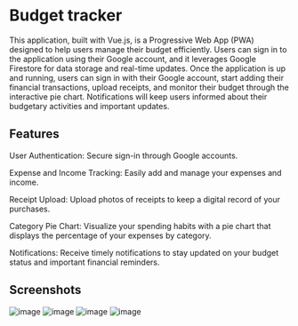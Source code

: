 # Budget tracker

This application, built with Vue.js, is a Progressive Web App (PWA) designed to help users manage their budget efficiently. Users can sign in to the application using their Google account, and it leverages Google Firestore for data storage and real-time updates. Once the application is up and running, users can sign in with their Google account, start adding their financial transactions, upload receipts, and monitor their budget through the interactive pie chart. Notifications will keep users informed about their budgetary activities and important updates.

## Features

User Authentication: Secure sign-in through Google accounts.

Expense and Income Tracking: Easily add and manage your expenses and income.

Receipt Upload: Upload photos of receipts to keep a digital record of your purchases.

Category Pie Chart: Visualize your spending habits with a pie chart that displays the percentage of your expenses by category.

Notifications: Receive timely notifications to stay updated on your budget status and important financial reminders.

## Screenshots
![image](https://github.com/WojtekMurszewski/Budget_tracker/assets/92741257/dda93912-cf53-4135-b0a5-20ab03bcf77a)
![image](https://github.com/WojtekMurszewski/Budget_tracker/assets/92741257/c8b83788-1901-4393-8e7a-a1013a964e7b)
![image](https://github.com/WojtekMurszewski/Budget_tracker/assets/92741257/da0bb59b-46dd-40ab-80dd-6f01bfa87ac2)
![image](https://github.com/WojtekMurszewski/Budget_tracker/assets/92741257/4fdec480-20d6-49cb-bf5b-1f47fbd51eea)



